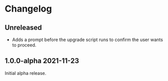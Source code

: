 # Changelog

## Unreleased

* Adds a prompt before the upgrade script runs to confirm the user wants to proceed.

## 1.0.0-alpha 2021-11-23

Initial alpha release.
